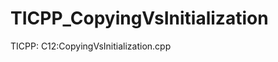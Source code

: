 TICPP_CopyingVsInitialization
=============================

TICPP: C12:CopyingVsInitialization.cpp
